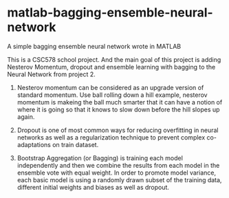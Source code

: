 # matlab-bagging-ensemble-neural-network
A simple bagging ensemble neural network wrote in MATLAB

This is a CSC578 school project. And the main goal of this project is adding Nesterov Momentum, dropout and ensemble learning with bagging to the Neural Network from project 2.

1. Nesterov momentum can be considered as an upgrade version of standard momentum. Use ball rolling down a hill example, nesterov momentum is makeing the ball much smarter that it can have a notion of where it is going so that it knows to slow down before the hill slopes up again.

2. Dropout is one of most common ways for reducing overfitting in neural networks as well as a regularization technique to prevent complex co-adaptations on train dataset.

3. Bootstrap Aggregation (or Bagging) is training each model independently and then we combine the results from each model in the ensemble vote with equal weight. In order to promote model variance, each basic model is using a randomly drawn subset of the training data, different initial weights and biases as well as dropout.
